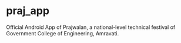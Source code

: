 # praj_app
Official Android App of Prajwalan, a national-level technical festival of Government College of Engineering, Amravati.

